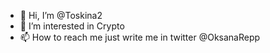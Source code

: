 - 👋 Hi, I’m @Toskina2
- 👀 I’m interested in Crypto
- 📫 How to reach me just write me in twitter @OksanaRepp

<!---
Toskina2/Toskina2 is a ✨ special ✨ repository because its `README.md` (this file) appears on your GitHub profile.
You can click the Preview link to take a look at your changes.
--->
